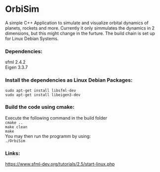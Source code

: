 # OrbiSim

A simple C++ Application to simulate and visualize orbital dynamics of planets, rockets and more. Currently it only simmulates the dynamics in 2 dimensions, but this might change in the furture. The build chain is set up for Linux Debian Systems. 

### Dependencies:
sfml 2.4.2  
Eigen 3.3.7

### Install the dependencies as Linux Debian Packages:
```sudo apt-get install libsfml-dev```   
```sudo apt-get install libeigen3-dev``` 

### Build the code using cmake: 
Execute the following command in the build folder  
```cmake ..```  
```make clean```   
```make```   
You may then run the programm by using:  
```./OrbiSim```  

### Links:
https://www.sfml-dev.org/tutorials/2.5/start-linux.php

